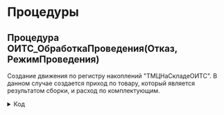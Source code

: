 # Процедуры

## Процедура ОИТС_ОбработкаПроведения(Отказ, РежимПроведения)
Создание движения по регистру накоплений "ТМЦНаСкладеОИТС". В данном случае создается приход по товару, который является результатом сборки, и расход по комплектующим. 

<details>
<summary> Код </summary>
  
	Если Склад = Справочники.Склады.НайтиПоНаименованию("Отдел ИТС (администрирование)") Тогда
		Движения.ТМЦНаСкладеОИТС.Записывать = Истина;
		Движение = Движения.ТМЦНаСкладеОИТС.Добавить();
		Движение.ВидДвижения = ВидДвиженияНакопления.Приход;
		Движение.Период = Дата;
		Движение.НаименованиеТовара = Номенклатура;
		Движение.Организация = Организация;
		Движение.Количество = КоличествоУпаковок;
		Движение.ЕдиницыИзмерения = Номенклатура.ЕдиницаИзмерения;
		
		Для Каждого ТекСтрокаТовары Из Товары Цикл
			Движение = Движения.ТМЦНаСкладеОИТС.Добавить();
			Движение.ВидДвижения = ВидДвиженияНакопления.Расход;
			Движение.Период = Дата;
			Движение.НаименованиеТовара = ТекСтрокаТовары.Номенклатура;
			Движение.Организация = Организация;
			Движение.Количество = ТекСтрокаТовары.Количество; 
			Движение.ЕдиницыИзмерения = ТекСтрокаТовары.Номенклатура.ЕдиницаИзмерения;
		КонецЦикла;
	КонецЕсли;
</details>
